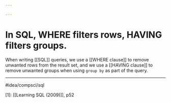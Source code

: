 ```yaml
---

---
```

# In SQL, WHERE filters rows, HAVING filters groups. 
When writing [[SQL]] queries, we use a [[WHERE clause]] to remove unwanted rows from the result set, and we use a [[HAVING clause]] to remove unwanted groups when using `group by` as part of the query. 

---
#idea/compsci/sql

[1]: [[Learning SQL (2009)]], p52